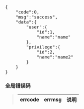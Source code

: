 <pre>
{
    "code":0,
    "msg":"success",
    "data":{
        "user":{
            "id":1,
            "name":"name"
        },
        "privilege":{
            "id":2,
            "name":"name2"
        }
    }
}
</pre>

### 全局错误码
> errcode| errmsg                         | 说明
> ------ |--------------------------------|----------------

